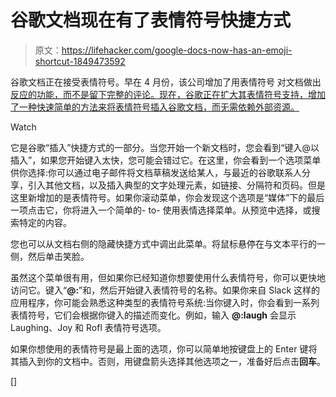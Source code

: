 # 谷歌文档现在有了表情符号快捷方式

> 原文：<https://lifehacker.com/google-docs-now-has-an-emoji-shortcut-1849473592>

谷歌文档正在接受表情符号。早在 4 月份，该公司增加了用表情符号 对文档做出 [反应的功能，而不是留下完整的评论。现在，谷歌正在扩大其表情符号支持，增加了一种快速简单的方法来将表情符号插入谷歌文档，而无需依赖外部资源。](https://www.theverge.com/2022/4/6/23012839/google-docs-emoji-reactions)

Watch

它是谷歌“插入”快捷方式的一部分。当您开始一个新文档时，您会看到“键入@以插入”，如果您开始键入太快，您可能会错过它。在这里，你会看到一个选项菜单供你选择:你可以通过电子邮件将文档草稿发送给某人，与最近的谷歌联系人分享，引入其他文档，以及插入典型的文字处理元素，如链接、分隔符和页码。但是这里新增加的是表情符号。如果你滚动菜单，你会发现这个选项是“媒体”下的最后一项点击它，你将进入一个简单的- to- 使用表情选择菜单。从预览中选择，或搜索特定的内容。

您也可以从文档右侧的隐藏快捷方式中调出此菜单。将鼠标悬停在与文本平行的一侧，然后单击笑脸。

虽然这个菜单很有用，但如果你已经知道你想要使用什么表情符号，你可以更快地访问它。键入“**@:**”和，然后开始键入表情符号的名称。如果你来自 Slack 这样的应用程序，你可能会熟悉这种类型的表情符号系统:当你键入时，你会看到一系列表情符号，它们会根据你键入的描述而变化。例如，输入 **@:laugh** 会显示 Laughing、Joy 和 Rofl 表情符号选项。

如果你想使用的表情符号是最上面的选项，你可以简单地按键盘上的 Enter 键将其插入到你的文档中。否则，用键盘箭头选择其他选项之一，准备好后点击**回车**。

[]
